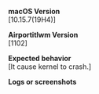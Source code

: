 **macOS Version**  
[10.15.7(19H4)]

**Airportitlwm Version**  
[1102]

**Expected behavior**  
[It cause kernel to crash.]

**Logs or screenshots**  

